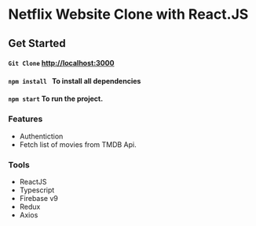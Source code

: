 # Netflix Website Clone with React.JS





## Get Started

#### `Git Clone` [http://localhost:3000](http://localhost:3000)

#### `npm install ` To install all dependencies

#### `npm start` To run the project.






### Features
 - Authentiction
 - Fetch list of movies from TMDB Api.

### Tools

- ReactJS
- Typescript
- Firebase v9
- Redux
- Axios




